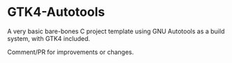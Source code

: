 # GTK4-Autotools

A very basic bare-bones C project template using GNU Autotools as a build system, with GTK4 included.

Comment/PR for improvements or changes.
